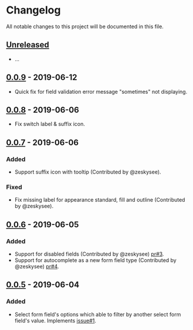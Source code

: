 # Changelog
All notable changes to this project will be documented in this file.

## [Unreleased]
- ...

## [0.0.9] - 2019-06-12

- Quick fix for field validation error message "sometimes" not displaying. 

## [0.0.8] - 2019-06-06

- Fix switch label & suffix icon.

## [0.0.7] - 2019-06-06

### Added
- Support suffix icon with tooltip (Contributed by @zeskysee).

### Fixed

- Fix missing label for appearance standard, fill and outline (Contributed by @zeskysee).

## [0.0.6] - 2019-06-05

### Added
- Support for disabled fields (Contributed by @zeskysee) [pr#3](https://github.com/kctang/ng-quick-form/pull/3).
- Support for autocomplete as a new form field type (Contributed by @zeskysee) [pr#4](https://github.com/kctang/ng-quick-form/pull/4).

## [0.0.5] - 2019-06-04

### Added
- Select form field's options which able to filter by another select form field's value. Implements [issue#1](https://github.com/kctang/ng-quick-form/issues/1). 

[Unreleased]: https://github.com/kctang/ng-quick-form/compare/v0.0.9...HEAD
[0.0.9]: https://github.com/kctang/ng-quick-form/compare/v0.0.8...v0.0.9
[0.0.8]: https://github.com/kctang/ng-quick-form/compare/v0.0.7...v0.0.8
[0.0.7]: https://github.com/kctang/ng-quick-form/compare/v0.0.6...v0.0.7
[0.0.6]: https://github.com/kctang/ng-quick-form/compare/v0.0.5...v0.0.6
[0.0.5]: https://github.com/kctang/ng-quick-form/compare/v0.0.4...v0.0.5
